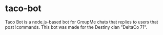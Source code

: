 # taco-bot
Taco Bot is a node.js-based bot for GroupMe chats that replies to users that post !commands. This bot was made for the Destiny clan "DeltaCo 71".
